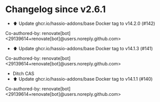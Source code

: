 # Changelog since v2.6.1
- ⬆️ Update ghcr.io/hassio-addons/base Docker tag to v14.2.0 (#142)

Co-authored-by: renovate[bot] <29139614+renovate[bot]@users.noreply.github.com> 
- ⬆️ Update ghcr.io/hassio-addons/base Docker tag to v14.1.3 (#141)

Co-authored-by: renovate[bot] <29139614+renovate[bot]@users.noreply.github.com> 
- Ditch CAS 
- ⬆️ Update ghcr.io/hassio-addons/base Docker tag to v14.1.1 (#140)

Co-authored-by: renovate[bot] <29139614+renovate[bot]@users.noreply.github.com> 
